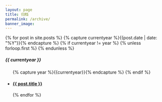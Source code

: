 ```yaml
---
layout: page
title: 归档
permalink: /archive/
banner_image: 
---
```


<div>
  {% for post in site.posts %}
    {% capture currentyear %}{{post.date | date: "%Y"}}{% endcapture %}
    {% if currentyear != year %}
      {% unless forloop.first %}
      </ul>
      {% endunless %}
      <h5>{{ currentyear }}</h5>
      <ul>
      {% capture year %}{{currentyear}}{% endcapture %} 
    {% endif %}
    <li><h4><a href="{{ post.url | prepend: site.baseurl }}">{{ post.title }}</a><h4></li>
{% endfor %}
</div>